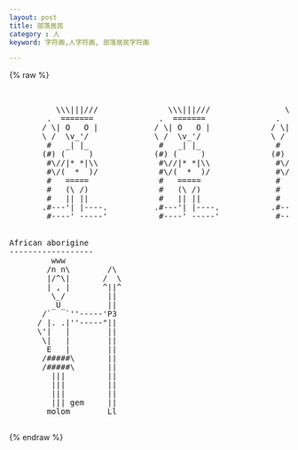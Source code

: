 ```yaml
---
layout: post
title: 部落居民
category : 人
keyword: 字符画,人字符画, 部落居民字符画

---
```

{% raw %}
<pre>


          \\\|||///               \\\|||///                \\\|||///
        .  =======              .  =======               .  =======
       / \| O   O |            / \| O   O |             / \| O   O |
       \ /  \v_'/              \ /  \v_'/               \ /  \v_'/
        #   _| |_               #   _| |_                #   _| |_
       (#) (     )             (#) (     )              (#) (     )
        #\//|* *|\\             #\//|* *|\\              #\//|* *|\\
        #\/(  *  )/             #\/(  *  )/              #\/(  *  )/
        #   =====               #   =====                #   =====
        #   (\ /)               #   (\ /)                #   (\ /)
        #   || ||               #   || ||                #   || ||
       .#---'| |----.          .#---'| |----.           .#---'| |----.
        #----' -----'           #----' -----'            #----' -----'


African aborigine
------------------
         www
        /n n\        /\
        |/^\|       /  \
        | , |       ^||^
         \_/         ||
         _U_         ||
       /`   `''-----'P3
      / |. .|''-----"||
      \'|   |        ||
       \|   |        ||
        E   |        ||
       /#####\       ||
       /#####\       ||
         |||         ||
         |||         ||
         |||         ||
         ||| gem     ||
        molom        Ll
 </pre>
{% endraw %}
